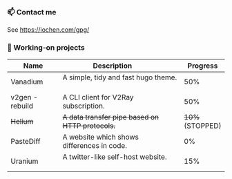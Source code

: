 ### 📫 Contact me
See https://iochen.com/gpg/

### 🔭 Working-on projects
| Name             |                    Description                   | Progress|
| ---------------- | ------------------------------------------------ | ------- |
| Vanadium         | A simple, tidy and fast hugo theme.              | 50%     |
| v2gen - rebuild  | A CLI client for V2Ray subscription.             | 50%     |
| ~~Helium~~       | ~~A data transfer pipe based on HTTP protocols.~~| ~~10%~~ <br>(STOPPED)|
| PasteDiff        | A website which shows differences in code.       | 0%      |
| Uranium          | A twitter-like self-host website.                | 15%     |

<!--
**iochen/iochen** is a ✨ _special_ ✨ repository because its `README.md` (this file) appears on your GitHub profile.

Here are some ideas to get you started:

- 🔭 I’m currently working on ...
- 🌱 I’m currently learning ...
- 👯 I’m looking to collaborate on ...
- 🤔 I’m looking for help with ...
- 💬 Ask me about ...
- 📫 How to reach me: ...
- 😄 Pronouns: ...
- ⚡ Fun fact: ...
-->
